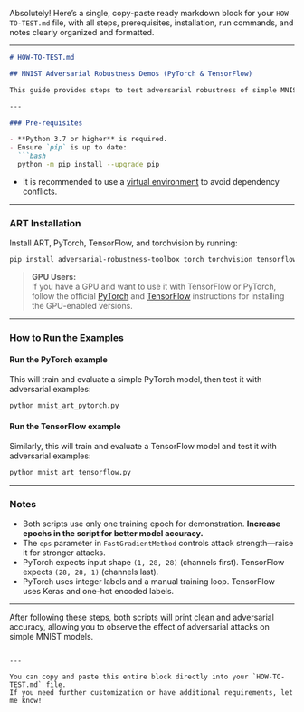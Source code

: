 Absolutely! Here’s a single, copy-paste ready markdown block for your `HOW-TO-TEST.md` file, with all steps, prerequisites, installation, run commands, and notes clearly organized and formatted.

---

```markdown
# HOW-TO-TEST.md

## MNIST Adversarial Robustness Demos (PyTorch & TensorFlow)

This guide provides steps to test adversarial robustness of simple MNIST models using the Adversarial Robustness Toolbox (ART).

---

### Pre-requisites

- **Python 3.7 or higher** is required.
- Ensure `pip` is up to date:
  ```bash
  python -m pip install --upgrade pip
  ```
- It is recommended to use a [virtual environment](https://docs.python.org/3/tutorial/venv.html) to avoid dependency conflicts.

---

### ART Installation

Install ART, PyTorch, TensorFlow, and torchvision by running:

```bash
pip install adversarial-robustness-toolbox torch torchvision tensorflow
```

> **GPU Users:**  
> If you have a GPU and want to use it with TensorFlow or PyTorch, follow the official [PyTorch](https://pytorch.org/get-started/locally/) and [TensorFlow](https://www.tensorflow.org/install) instructions for installing the GPU-enabled versions.

---

### How to Run the Examples

#### Run the PyTorch example

This will train and evaluate a simple PyTorch model, then test it with adversarial examples:

```bash
python mnist_art_pytorch.py
```

#### Run the TensorFlow example

Similarly, this will train and evaluate a TensorFlow model and test it with adversarial examples:

```bash
python mnist_art_tensorflow.py
```

---

### Notes

- Both scripts use only one training epoch for demonstration. **Increase epochs in the script for better model accuracy.**
- The `eps` parameter in `FastGradientMethod` controls attack strength—raise it for stronger attacks.
- PyTorch expects input shape `(1, 28, 28)` (channels first). TensorFlow expects `(28, 28, 1)` (channels last).
- PyTorch uses integer labels and a manual training loop. TensorFlow uses Keras and one-hot encoded labels.

---

After following these steps, both scripts will print clean and adversarial accuracy, allowing you to observe the effect of adversarial attacks on simple MNIST models.
```

---

You can copy and paste this entire block directly into your `HOW-TO-TEST.md` file.  
If you need further customization or have additional requirements, let me know!

